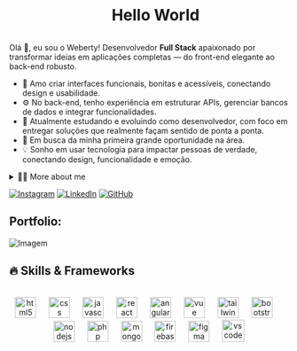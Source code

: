<!--título-->
<div id="user-content-toc">
  <ul align="center">
    <summary><h1 style="display: inline-block">Hello World</h1></summary>
</div>

<!-- Presentation -->
<p>
Olá 👋, eu sou o Weberty! Desenvolvedor <strong>Full Stack</strong> apaixonado por transformar ideias em aplicações completas — do front-end elegante ao back-end robusto.  

- 🎨 Amo criar interfaces funcionais, bonitas e acessíveis, conectando design e usabilidade.  
- ⚙️ No back-end, tenho experiência em estruturar APIs, gerenciar bancos de dados e integrar funcionalidades.  
- 🚀 Atualmente estudando e evoluindo como desenvolvedor, com foco em entregar soluções que realmente façam sentido de ponta a ponta.  
- 💼 Em busca da minha primeira grande oportunidade na área.  
- 💡 Sonho em usar tecnologia para impactar pessoas de verdade, conectando design, funcionalidade e emoção.  
</p>

<!-- Dropdown -->
<details>
  <summary>👨‍💻 More about me</summary>

  💬 Tenho 21 anos, moro no Brasil e sou desenvolvedor <strong>Full Stack</strong>, apaixonado por transformar ideias em experiências reais.  
  Trabalho com tecnologias de **Front-End** como HTML, CSS, JavaScript, jQuery, Bootstrap, Tailwind CSS, React, Angular e Vue — e também no **Back-End** com Node.js, PHP, Next.js, Firebase e MongoDB.  

 💡 Acredito que design não é só estética — é experiência.  
 Gosto de transformar uma arte estática em algo funcional e conectá-la com sistemas robustos no back-end. Programar, pra mim, é traduzir ideias em impacto.  
</details>

<!-- Links -->
[![Instagram](https://img.shields.io/badge/Instagram-E4405F?style=for-the-badge&logo=instagram&logoColor=white)](https://www.instagram.com/weberty.slvx/)
[![LinkedIn](https://img.shields.io/badge/LinkedIn-0077B5?style=for-the-badge&logo=linkedin&logoColor=white)](https://www.linkedin.com/in/weberty-marcilio-88a598244)
[![GitHub](https://img.shields.io/badge/GitHub-000?style=for-the-badge&logo=github&logoColor=white)](https://github.com/Wbyh7z)

<!-- Portfolio -->
## Portfolio:
<!--- []()
- []()
- []()
- []()
- []()  -->

<!-- GIF -->
<p align="left">
  <img align="center" src="https://i.gifer.com/3otv.gif" alt="Imagem">
</p>

## 🔥 Skills & Frameworks
 <br clear="both">

<div align="center">
  <!-- Frontend -->
  <img src="https://cdn.jsdelivr.net/gh/devicons/devicon/icons/html5/html5-original.svg" height="38" alt="html5 logo" />
  <img width="15" />
  <img src="https://cdn.jsdelivr.net/gh/devicons/devicon/icons/css3/css3-original.svg" height="38" alt="css logo" />
  <img width="15" />
  <img src="https://cdn.jsdelivr.net/gh/devicons/devicon/icons/javascript/javascript-original.svg" height="38" alt="javascript logo" />
  <img width="15" />
  <img src="https://cdn.jsdelivr.net/gh/devicons/devicon/icons/react/react-original.svg" height="38" alt="react logo" />
  <img width="15" />
  <img src="https://cdn.jsdelivr.net/gh/devicons/devicon/icons/angularjs/angularjs-original.svg" height="38" alt="angular logo" />
  <img width="15" />
  <img src="https://cdn.jsdelivr.net/gh/devicons/devicon/icons/vuejs/vuejs-original.svg" height="38" alt="vue logo" />
  <img width="15" />
  <img src="https://cdn.jsdelivr.net/gh/devicons/devicon/icons/tailwindcss/tailwindcss-original-wordmark.svg" height="38" alt="tailwindcss logo" />
  <img width="15" />
  <img src="https://cdn.jsdelivr.net/gh/devicons/devicon/icons/bootstrap/bootstrap-original.svg" height="38" alt="bootstrap logo" />
  
  <!-- Backend -->
  <img width="15" />
  <img src="https://cdn.jsdelivr.net/gh/devicons/devicon/icons/nodejs/nodejs-original.svg" height="38" alt="nodejs logo" />
  <img width="15" />
  <img src="https://cdn.jsdelivr.net/gh/devicons/devicon/icons/php/php-original.svg" height="38" alt="php logo" />
  <img width="15" />
  <img src="https://cdn.jsdelivr.net/gh/devicons/devicon/icons/mongodb/mongodb-original.svg" height="38" alt="mongodb logo" />
  <img width="15" />
  <img src="https://cdn.jsdelivr.net/gh/devicons/devicon/icons/firebase/firebase-plain.svg" height="38" alt="firebase logo" />
  
  <!-- Ferramentas -->
  <img width="15" />
  <img src="https://cdn.jsdelivr.net/gh/devicons/devicon/icons/figma/figma-original.svg" height="38" alt="figma logo" />
  <img width="15" />
  <img src="https://cdn.jsdelivr.net/gh/devicons/devicon/icons/vscode/vscode-original.svg" height="40" alt="vscode logo" />
</div>
